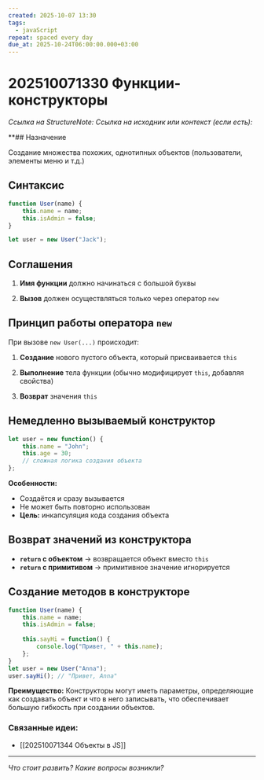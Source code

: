 ```yaml
---
created: 2025-10-07 13:30
tags:
  - javaScript
repeat: spaced every day
due_at: 2025-10-24T06:00:00.000+03:00
---
```

# 202510071330 Функции-конструкторы

*Ссылка на StructureNote:*
*Ссылка на исходник или контекст (если есть):* 

**## Назначение

Создание множества похожих, однотипных объектов (пользователи, элементы меню и т.д.)

## Синтаксис

```js
function User(name) {
    this.name = name;
    this.isAdmin = false;
}

let user = new User("Jack");
```

## Соглашения

1. **Имя функции** должно начинаться с большой буквы

2. **Вызов** должен осуществляться только через оператор `new`

## Принцип работы оператора `new`

При вызове `new User(...)` происходит:

1. **Создание** нового пустого объекта, который присваивается `this`

2. **Выполнение** тела функции (обычно модифицирует `this`, добавляя свойства)

3. **Возврат** значения `this`

## Немедленно вызываемый конструктор

```js
let user = new function() {
    this.name = "John";
    this.age = 30;
    // сложная логика создания объекта
};

```

**Особенности:**

- Создаётся и сразу вызывается
- Не может быть повторно использован
- **Цель:** инкапсуляция кода создания объекта

## Возврат значений из конструктора

- **`return` с объектом** → возвращается объект вместо `this`
- **`return` с примитивом** → примитивное значение игнорируется

## Создание методов в конструкторе

```js
function User(name) {
    this.name = name;
    this.isAdmin = false;
    
    this.sayHi = function() {
        console.log("Привет, " + this.name);
    };
}
let user = new User("Anna");
user.sayHi(); // "Привет, Anna"
```

**Преимущество:** Конструкторы могут иметь параметры, определяющие как создавать объект и что в него записывать, что обеспечивает большую гибкость при создании объектов.

### Связанные идеи:

* [[202510071344 Объекты в JS]]
---

*Что стоит развить? Какие вопросы возникли?*
